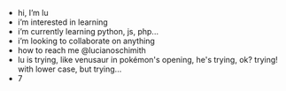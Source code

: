 - hi, I’m lu
- i’m interested in learning
- i’m currently learning python, js, php...
- i’m looking to collaborate on anything
- how to reach me @lucianoschimith
- lu is trying, like venusaur in pokémon's opening, he's trying, ok? trying! with lower case, but trying...
- 7 
